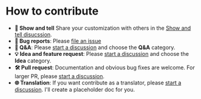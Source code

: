 # How to contribute

- **💅 Show and tell** Share your customization with others in the [Show and tell disucssion](https://github.com/osmoscraft/osmosfeed/discussions/categories/show-and-tell).
- **🐞 Bug reports**: Please [file an issue](https://github.com/osmoscraft/osmosfeed/issues/new?assignees=&labels=&template=bug_report.md&title=)
- **🙏 Q&A**: Please [start a discussion](https://github.com/osmoscraft/osmosfeed/discussions/categories/q-a) and choose the **Q&A** category.
- **💡 Idea and feature request**: Please [start a discussion](https://github.com/osmoscraft/osmosfeed/discussions/categories/ideas) and choose the **Idea** category.
- **🛠 Pull request**: Documentation and obvious bug fixes are welcome. For larger PR, please [start a discussion](https://github.com/osmoscraft/osmosfeed/discussions/categories/ideas).
- **🌐 Translation**: If you want contribute as a translator, please [start a discussion](https://github.com/osmoscraft/osmosfeed/discussions/categories/ideas). I'll create a placeholder doc for you.
